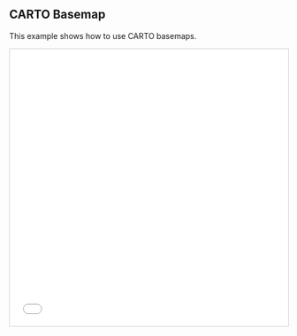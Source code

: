 ## CARTO Basemap

This example shows how to use CARTO basemaps.

<iframe src="../carto-base-map.html" style="border: 1px solid #cfcfcf; width: 100%;height:500px" title="CARTO Basemap"/>

```html
{{readFile "carto-base-map.html"}}
```
